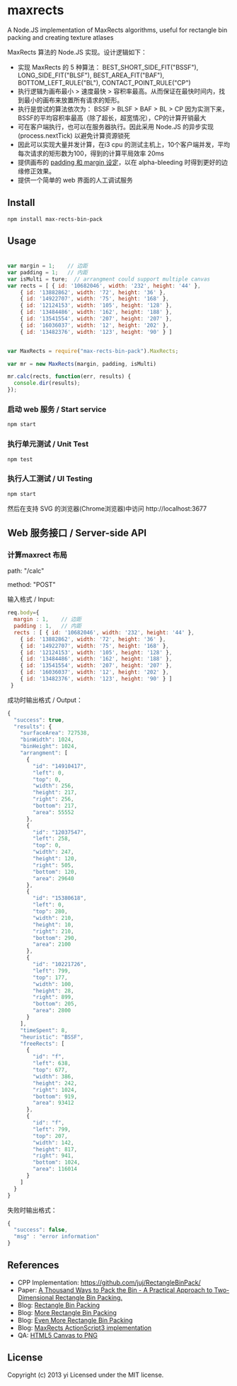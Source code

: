 # maxrects

A Node.JS implementation of MaxRects algorithms, useful for rectangle bin packing and creating texture atlases

MaxRects 算法的 Node.JS 实现。设计逻辑如下：
 * 实现 MaxRects 的 5 种算法： BEST_SHORT_SIDE_FIT("BSSF"), LONG_SIDE_FIT("BLSF"), BEST_AREA_FIT("BAF"), BOTTOM_LEFT_RULE("BL"), CONTACT_POINT_RULE("CP")
 * 执行逻辑为画布最小 > 速度最快 > 容积率最高。从而保证在最快时间内，找到最小的画布来放置所有请求的矩形。
 * 执行是尝试的算法依次为： BSSF > BLSF > BAF > BL > CP 因为实测下来，BSSF的平均容积率最高（除了超长，超宽情况），CP的计算开销最大
 * 可在客户端执行，也可以在服务器执行。因此采用 Node.JS 的异步实现(process.nextTick) 以避免计算资源锁死
 * 因此可以实现大量并发计算，在i3 cpu 的测试主机上，10个客户端并发，平均每次请求的矩形数为100，得到的计算平局效率 20ms
 * 提供画布的 [padding 和 margin 设定](http://www.codeandweb.com/texturepacker/documentation#layout)，以在 alpha-bleeding 时得到更好的边缘修正效果。
 * 提供一个简单的 web 界面的人工调试服务

## Install

`npm install max-rects-bin-pack`

## Usage

###

```javascript

var margin = 1;    // 边距
var padding = 1;   // 内距
var isMulti = ture;  // arrangment could support multiple canvas
var rects = [ { id: '10682046', width: '232', height: '44' },
    { id: '13882862', width: '72', height: '36' },
    { id: '14922707', width: '75', height: '168' },
    { id: '12124153', width: '105', height: '128' },
    { id: '13484486', width: '162', height: '188' },
    { id: '13541554', width: '207', height: '207' },
    { id: '16036037', width: '12', height: '202' },
    { id: '13482376', width: '123', height: '90' } ]


var MaxRects = require("max-rects-bin-pack").MaxRects;

var mr = new MaxRects(margin, padding, isMulti)

mr.calc(rects, function(err, results) {
  console.dir(results);
});

```

### 启动 web 服务 / Start service
```bash
npm start
```

### 执行单元测试 / Unit Test
```bash
npm test
```

### 执行人工测试 / UI Testing
```bash
npm start
```
然后在支持 SVG 的浏览器(Chrome浏览器)中访问 http://localhost:3677

## Web 服务接口 / Server-side API

### 计算maxrect 布局

path: "/calc"

method: "POST"

输入格式 / Input:
```javascript
req.body={
  margin : 1,    // 边距
  padding : 1,   // 内距
  rects : [ { id: '10682046', width: '232', height: '44' },
    { id: '13882862', width: '72', height: '36' },
    { id: '14922707', width: '75', height: '168' },
    { id: '12124153', width: '105', height: '128' },
    { id: '13484486', width: '162', height: '188' },
    { id: '13541554', width: '207', height: '207' },
    { id: '16036037', width: '12', height: '202' },
    { id: '13482376', width: '123', height: '90' } ]
 }
 ```

成功时输出格式 / Output：
```javascript
{
  "success": true,
  "results": {
    "surfaceArea": 727538,
    "binWidth": 1024,
    "binHeight": 1024,
    "arrangment": [
      {
        "id": "14910417",
        "left": 0,
        "top": 0,
        "width": 256,
        "height": 217,
        "right": 256,
        "bottom": 217,
        "area": 55552
      },
      {
        "id": "12037547",
        "left": 258,
        "top": 0,
        "width": 247,
        "height": 120,
        "right": 505,
        "bottom": 120,
        "area": 29640
      },
      {
        "id": "15380618",
        "left": 0,
        "top": 280,
        "width": 210,
        "height": 10,
        "right": 210,
        "bottom": 290,
        "area": 2100
      },
      {
        "id": "10221726",
        "left": 799,
        "top": 177,
        "width": 100,
        "height": 28,
        "right": 899,
        "bottom": 205,
        "area": 2800
      }
    ],
    "timeSpent": 8,
    "heuristic": "BSSF",
    "freeRects": [
      {
        "id": "f",
        "left": 638,
        "top": 677,
        "width": 386,
        "height": 242,
        "right": 1024,
        "bottom": 919,
        "area": 93412
      },
      {
        "id": "f",
        "left": 799,
        "top": 207,
        "width": 142,
        "height": 817,
        "right": 941,
        "bottom": 1024,
        "area": 116014
      }
    ]
  }
}
```

失败时输出格式：
```javascript
{
  "success": false,
  "msg" : "error information"
}
```


## References

 * CPP Implementation: https://github.com/juj/RectangleBinPack/
 * Paper: [A Thousand Ways to Pack the Bin - A Practical Approach to Two-Dimensional Rectangle Bin Packing.](http://clb.demon.fi/files/RectangleBinPack.pdf)
 * Blog: [Rectangle Bin Packing](http://clb.demon.fi/projects/rectangle-bin-packing)
 * Blog: [More Rectangle Bin Packing](http://clb.demon.fi/projects/more-rectangle-bin-packing)
 * Blog: [Even More Rectangle Bin Packing](http://clb.demon.fi/projects/even-more-rectangle-bin-packing)
 * Blog: [MaxRects ActionScript3 implementation](http://www.duzengqiang.com/blog/post/971.html)
 * QA: [HTML5 Canvas to PNG](http://stackoverflow.com/questions/12796513/html5-canvas-to-png-file)

## License
Copyright (c) 2013 yi
Licensed under the MIT license.
